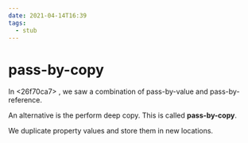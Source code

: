 ```yaml
---
date: 2021-04-14T16:39
tags: 
  - stub
---
```


# pass-by-copy

In <26f70ca7> , we saw a combination of pass-by-value and pass-by-reference.

An alternative is the perform deep copy. This is called **pass-by-copy**.

We duplicate property values and store them in new locations.
